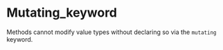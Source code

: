 # Mutating_keyword
Methods cannot modify value types without declaring so via the `mutating` keyword.
